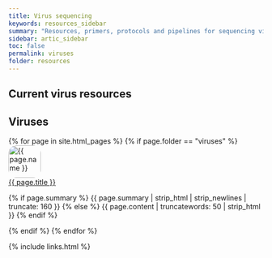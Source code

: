 ```yaml
---
title: Virus sequencing
keywords: resources_sidebar
summary: "Resources, primers, protocols and pipelines for sequencing viruses"
sidebar: artic_sidebar
toc: false
permalink: viruses
folder: resources
---
```


## Current virus resources



<div class="row">
    <div class="col-lg-12">
        <h2 class="page-header">Viruses</h2>
    </div>
    {% for page in site.html_pages %}
    {% if page.folder == "viruses" %}
    <div class="col-md-6">
        <div class="media">
            <div class="pull-left">
                    <span class="fa-stack fa-2x">
                        <span class="fa-stack fa-2x">
                        <a class="post-link" href="{{ page.link }}">
                        <img  src="{{ page.icon }}" alt="{{ page.name }}" class="img-responsive" style="object-fit: contain; width: 64px; height: 64px; ; border-radius: 25%"/></a>
                    </span>
                    </span>
            </div>
            <div class="media-body note-text">
                <div class="media-heading"><a class="post-link" href="{{ page.url }}">{{ page.title }}</a></div>
                <p>{% if page.summary %} {{ page.summary | strip_html | strip_newlines | truncate: 160 }} {% else %} {{ page.content | truncatewords: 50 | strip_html }} {% endif %}</p>
            </div>
        </div>
    </div>
    {% endif %}
    {% endfor %}
</div>



{% include links.html %}
